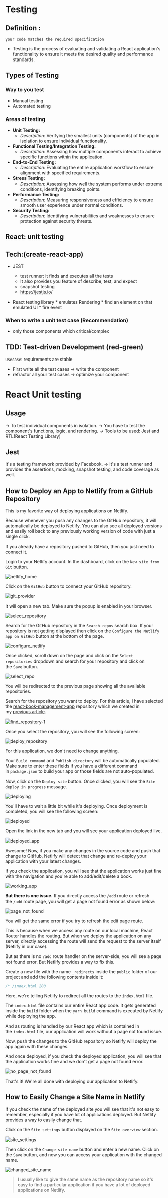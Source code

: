 # Testing
## Definition : 
    your code matches the required specification

- Testing is the process of evaluating and validating a React application's functionality to ensure it meets the desired quality and performance standards.


## Types of Testing 
### Way to you test
* Manual testing 
* Automated testing

### Areas of testing

- **Unit Testing:**
   - *Description:* Verifying the smallest units (components) of the app in isolation to ensure individual functionality.
- **Functional Testing/Integration Testing:**
   - *Description:* Assessing how multiple components interact to achieve specific functions within the application.
- **End-to-End Testing:**
   - *Description:* Evaluating the entire application workflow to ensure alignment with specified requirements.
- **Stress Testing:**
   - *Description:* Assessing how well the system performs under extreme conditions, identifying breaking points.
- **Performance Testing:**
   - *Description:* Measuring responsiveness and efficiency to ensure smooth user experience under normal conditions.
- **Security Testing:**
   - *Description:* Identifying vulnerabilities and weaknesses to ensure protection against security threats.

## React: unit testing  
## Tech:(create-react-app) 
* JEST 
    * test runner: it finds and executes all the tests
    * It also provides you feature of describe, test, and expect
    * snapshot testing
    *  https://jestjs.io/

* React testing library
        * emulates Rendering
        * find an element on that emulated UI
        * fire event

### When to write a unit test case (Recommendation)
* only those components which critical/complex

## TDD: Test-driven Development (red-green)
`Usecase`: requirements are stable
* First write all the test cases -> write the component
* refractor all your test cases -> optimize your component


# React Unit testing

## Usage

-> To test individual components in isolation.
-> You have to test the component's functions, logic, and rendering.
-> Tools to be used: Jest and RTL(React Testing Library)

## Jest 

It's a testing framework provided by Facebook. -> It's a test runner and provides the assertions, mocking, snapshot testing, and code coverage as well.



##  How to Deploy an App to Netlify from a GitHub Repository

This is my favorite way of deploying applications on Netlify.

Because whenever you push any changes to the GitHub repository, it will automatically be deployed to Netlify. You can also see all deployed versions and easily roll back to any previously working version of code with just a single click.

If you already have a repository pushed to GitHub, then you just need to connect it.

Login to your Netlify account. In the dashboard, click on the `New site from Git` button.

![netlify_home](https://www.freecodecamp.org/news/content/images/2021/04/netlify_home.png)

Click on the `GitHub` button to connect your GitHub repository.

![git_provider](https://www.freecodecamp.org/news/content/images/2021/04/git_provider.png)

It will open a new tab. Make sure the popup is enabled in your browser.

![select_repository](https://www.freecodecamp.org/news/content/images/2021/04/select_repository.png)

Search for the GitHub repository in the `Search repos` search box. If your repository is not getting displayed then click on the `Configure the Netlify app on GitHub` button at the bottom of the page.

![configure_netlify](https://www.freecodecamp.org/news/content/images/2021/04/configure_netlify.png)

Once clicked, scroll down on the page and click on the `Select repositories` dropdown and search for your repository and click on the `Save` button.

![select_repo](https://www.freecodecamp.org/news/content/images/2021/04/select_repo.png)

You will be redirected to the previous page showing all the available repositories.

Search for the repository you want to deploy. For this article, I have selected the [react-book-management-app](https://github.com/myogeshchavan97/react-book-management-app) repository which we created in my [previous article](https://www.freecodecamp.org/news/react-crud-app-how-to-create-a-book-management-app-from-scratch/).

![find_repository-1](https://www.freecodecamp.org/news/content/images/2021/04/find_repository-1.png)

Once you select the repository, you will see the following screen:

![deploy_repository](https://www.freecodecamp.org/news/content/images/2021/04/deploy_repository.png)

For this application, we don't need to change anything.

Your `Build command` and `Publish directory` will be automatically populated. Make sure to enter these fields if you have a different command in `package.json` to build your app or those fields are not auto-populated.

Now, click on the `Deploy site` button. Once clicked, you will see the `Site deploy in progress` message.

![deploying](https://www.freecodecamp.org/news/content/images/2021/04/deploying.png)

You'll have to wait a little bit while it's deploying. Once deployment is completed, you will see the following screen:

![deployed](https://www.freecodecamp.org/news/content/images/2021/04/deployed.png)

Open the link in the new tab and you will see your application deployed live.

![deployed_app](https://www.freecodecamp.org/news/content/images/2021/04/deployed_app.gif)

Awesome! Now, if you make any changes in the source code and push that change to GitHub, Netlify will detect that change and re-deploy your application with your latest changes.

If you check the application, you will see that the application works just fine with the navigation and you're able to add/edit/delete a book.

![working_app](https://www.freecodecamp.org/news/content/images/2021/04/working_app.gif)

**But there is one issue.** If you directly access the `/add` route or refresh the `/add` route page, you will get a page not found error as shown below:

![page_not_found](https://www.freecodecamp.org/news/content/images/2021/04/page_not_found.gif)

You will get the same error if you try to refresh the edit page route.

This is because when we access any route on our local machine, React Router handles the routing. But when we deploy the application on any server, directly accessing the route will send the request to the server itself (Netlify in our case).

But as there is no `/add` route handler on the server-side, you will see a page not found error. But Netlify provides a way to fix this.

Create a new file with the name `_redirects` inside the `public` folder of our project and add the following contents inside it:

```js
/* /index.html 200
```

Here, we're telling Netlify to redirect all the routes to the `index.html` file.

The `index.html` file contains our entire React app code. It gets generated inside the `build` folder when the `yarn build` command is executed by Netlify while deploying the app.

And as routing is handled by our React app which is contained in the `index.html` file, our application will work without a page not found issue.

Now, push the changes to the GitHub repository so Netlify will deploy the app again with these changes.

And once deployed, if you check the deployed application, you will see that the application works fine and we don't get a page not found error.

![no_page_not_found](https://www.freecodecamp.org/news/content/images/2021/04/no_page_not_found.gif)

That's it! We're all done with deploying our application to Netlify.

## How to Easily Change a Site Name in Netlify

If you check the name of the deployed site you will see that it's not easy to remember, especially if you have lot of applications deployed. But Netlify provides a way to easily change that.

Click on the `Site settings` button displayed on the `Site overview` section.

![site_settings](https://www.freecodecamp.org/news/content/images/2021/04/site_settings.png)

Then click on the `Change site name` button and enter a new name. Click on the `Save` button, and now you can access your application with the changed name.

![changed_site_name](https://www.freecodecamp.org/news/content/images/2021/04/changed_site_name.gif)

> I usually like to give the same name as the repository name so it's easy to find a particular application if you have a lot of deployed applications on Netlify.